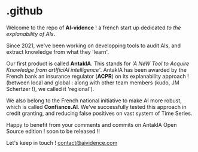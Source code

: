 # .github

Welcome to the repo of **AI-vidence** ! a french start up dedicated *to the explanability of AIs*.

Since 2021, we've been working on developping tools to audit AIs, and extract knowledge from what they 'learn'.

Our first product is called **AntakIA**. This stands for *'A NeW Tool to Acquire Knowledge from artIficiAl intelligence'*.
AntakIA has been awarded by the French bank an insurance regulator (**ACPR**) on its explanability approach ! (between local and global : along with other team members (kudo, JM Schertzer !), we called it 'regional'). 

We also belong to the French national initiative to make AI more robust, which is called **Confiance.AI**.
We've successfully tested this approach in credit granting, and reducing false positives on vast system of Time Series.

Happy to benefit from your comments and commits on AntakIA Open Source edition ! soon to be released !!

Let's keep in touch ! 
contact@aividence.com

